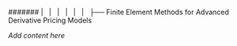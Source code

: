 ####### |   |   |   |   |   |   ├── Finite Element Methods for Advanced Derivative Pricing Models

*Add content here*
